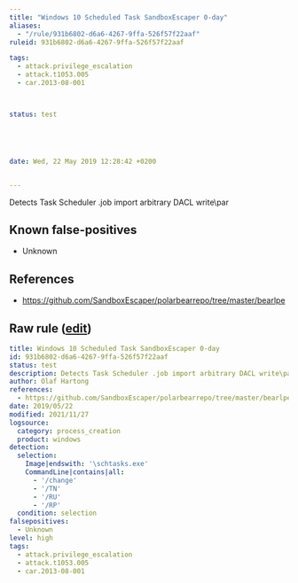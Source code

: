 ```yaml
---
title: "Windows 10 Scheduled Task SandboxEscaper 0-day"
aliases:
  - "/rule/931b6802-d6a6-4267-9ffa-526f57f22aaf"
ruleid: 931b6802-d6a6-4267-9ffa-526f57f22aaf

tags:
  - attack.privilege_escalation
  - attack.t1053.005
  - car.2013-08-001



status: test





date: Wed, 22 May 2019 12:28:42 +0200


---
```


Detects Task Scheduler .job import arbitrary DACL write\par

<!--more-->


## Known false-positives

* Unknown



## References

* https://github.com/SandboxEscaper/polarbearrepo/tree/master/bearlpe


## Raw rule ([edit](https://github.com/SigmaHQ/sigma/edit/master/rules/windows/process_creation/proc_creation_win_win10_sched_task_0day.yml))
```yaml
title: Windows 10 Scheduled Task SandboxEscaper 0-day
id: 931b6802-d6a6-4267-9ffa-526f57f22aaf
status: test
description: Detects Task Scheduler .job import arbitrary DACL write\par
author: Olaf Hartong
references:
  - https://github.com/SandboxEscaper/polarbearrepo/tree/master/bearlpe
date: 2019/05/22
modified: 2021/11/27
logsource:
  category: process_creation
  product: windows
detection:
  selection:
    Image|endswith: '\schtasks.exe'
    CommandLine|contains|all:
      - '/change'
      - '/TN'
      - '/RU'
      - '/RP'
  condition: selection
falsepositives:
  - Unknown
level: high
tags:
  - attack.privilege_escalation
  - attack.t1053.005
  - car.2013-08-001

```
